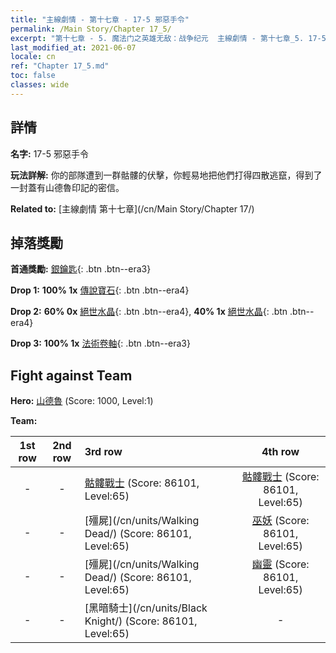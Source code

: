 ```yaml
---
title: "主線劇情 - 第十七章 - 17-5 邪惡手令"
permalink: /Main Story/Chapter 17_5/
excerpt: "第十七章 - 5. 魔法门之英雄无敌：战争纪元  主線劇情 - 第十七章_5. 17-5 邪惡手令"
last_modified_at: 2021-06-07
locale: cn
ref: "Chapter 17_5.md"
toc: false
classes: wide
---
```


## 詳情

 **名字:** 17-5 邪惡手令

 **玩法詳解:** 你的部隊遭到一群骷髏的伏擊，你輕易地把他們打得四散逃竄，得到了一封蓋有山德魯印記的密信。

 **Related to:** [主線劇情 第十七章](/cn/Main Story/Chapter 17/)

## 掉落獎勵

 **首通獎勵:** [銀鑰匙](/cn/Items/con_693/){: .btn .btn--era3}

 **Drop 1:** **100% 1x** [傳說寶石](/cn/Items/mat_58/){: .btn .btn--era4}

 **Drop 2:** **60% 0x** [絕世水晶](/cn/Items/mat_52/){: .btn .btn--era4}, **40% 1x** [絕世水晶](/cn/Items/mat_52/){: .btn .btn--era4}

 **Drop 3:** **100% 1x** [法術卷軸](/cn/Items/con_694/){: .btn .btn--era3}


## Fight against Team
 **Hero:** [山德魯](/cn/heroes/Sandro/) (Score: 1000, Level:1)

 **Team:**


  | 1st row | 2nd row | 3rd row | 4th row |
  |:----:|:----:|:----|:----:|
  | - | - | [骷髏戰士](/cn/units/Skeleton/) (Score: 86101, Level:65)  | [骷髏戰士](/cn/units/Skeleton/) (Score: 86101, Level:65)  |
  | - | - | [殭屍](/cn/units/Walking Dead/) (Score: 86101, Level:65)  | [巫妖](/cn/units/Lich/) (Score: 86101, Level:65)  |
  | - | - | [殭屍](/cn/units/Walking Dead/) (Score: 86101, Level:65)  | [幽靈](/cn/units/Wight/) (Score: 86101, Level:65)  |
  | - | - | [黑暗騎士](/cn/units/Black Knight/) (Score: 86101, Level:65)  | - |


